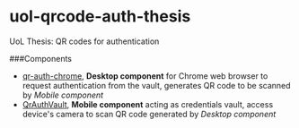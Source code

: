 # uol-qrcode-auth-thesis
UoL Thesis: QR codes for authentication


###Components

- [qr-auth-chrome](https://github.com/chupakabr/uol-qrcode-auth-thesis/qr-auth-chrome), **Desktop component** for Chrome web browser to request authentication from the vault, generates QR code to be scanned by *Mobile component*
- [QrAuthVault](https://github.com/chupakabr/uol-qrcode-auth-thesis/QrAuthVault), **Mobile component** acting as credentials vault, access device's camera to scan QR code generated by *Desktop component*

